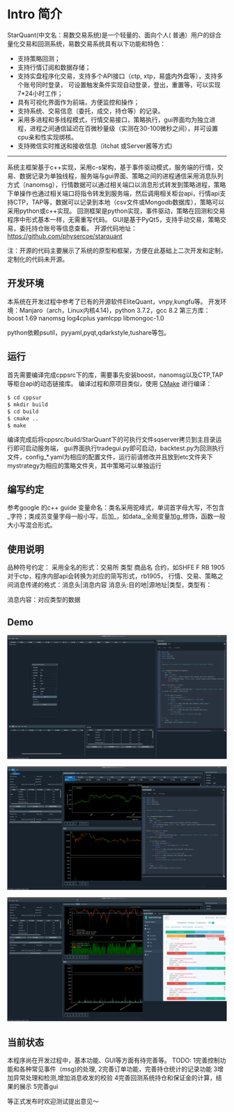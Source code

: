 Intro 简介
========
StarQuant(中文名：易数交易系统)是一个轻量的、面向个人( 普通）用户的综合量化交易和回测系统，易数交易系统具有以下功能和特色：

- 支持策略回测；
- 支持行情订阅和数据存储；
- 支持实盘程序化交易，支持多个API接口（ctp, xtp，易盛内外盘等），支持多个账号同时登录， 可设置触发条件实现自动登录，登出，重置等，可以实现7*24小时工作；
- 具有可视化界面作为前端，方便监控和操作；
- 支持系统、交易信息（委托，成交，持仓等）的记录。
-  采用多进程和多线程模式，行情交易接口，策略执行，gui界面均为独立进程，进程之间通信延迟在百微秒量级（实测在30-100微秒之间），并可设置cpu亲和性实现绑核。
 - 支持微信实时推送和接收信息（itchat 或Server酱等方式)
 ---
系统主框架基于c++实现，采用c-s架构，基于事件驱动模式，服务端的行情，交易、数据记录为单独线程，服务端与gui界面、策略之间的进程通信采用消息队列方式（nanomsg），行情数据可以通过相关端口以消息形式转发到策略进程，策略下单操作也通过相关端口将指令转发到服务端，然后调用相关柜台api，行情api支持CTP，TAP等，数据可以记录到本地（csv文件或Mongodb数据库），策略可以采用python或c++实现。
回测框架是python实现，事件驱动，策略在回测和交易程序中形式基本一样，无需重写代码。
GUI是基于PyQt5，支持手动交易，策略交易，委托持仓账号等信息查看。
开源代码地址：https://github.com/physercoe/starquant

注：开源的代码主要展示了系统的原型和框架，方便在此基础上二次开发和定制，定制化的代码未开源。



开发环境
------------------
本系统在开发过程中参考了已有的开源软件EliteQuant，vnpy,kungfu等。
开发环境：Manjaro（arch，Linux内核4.14)，python 3.7.2，gcc 8.2
第三方库：
boost 1.69
nanomsg
log4cplus
yamlcpp
libmongoc-1.0

python依赖psutil，pyyaml,pyqt,qdarkstyle,tushare等包。

运行
--------------

首先需要编译完成cppsrc下的库，需要事先安装boost，nanomsg以及CTP,TAP等柜台api的动态链接库。
编译过程和原项目类似，使用 [CMake](https://cmake.org) 进行编译：

```
$ cd cppsur
$ mkdir build
$ cd build
$ cmake ..
$ make
```
编译完成后将cppsrc/build/StarQuant下的可执行文件sqserver拷贝到主目录运行即可启动服务端，
gui界面执行tradegui.py即可启动，backtest.py为回测执行文件，config_*.yaml为相应的配置文件，运行前请修改并且放到etc文件夹下
mystrategy为相应的策略文件夹，其中策略可以单独运行

编写约定
-------------------
参考google 的c++ guide
变量命名：类名采用驼峰式，单词首字母大写，不包含_字符；类成员变量字母一般小写，后加_，如data_,全局变量加g_修饰，函数一般大小写混合形式。



使用说明
-------
品种符号约定：
  采用全名的形式：交易所 类型 商品名 合约，如SHFE F RB 1905
  对于ctp，程序内部api会转换为对应的简写形式，rb1905，
行情、交易、策略之间消息传递的格式：消息头|消息内容
 消息头:目的地|源地址|类型，类型有：
 
 消息内容：对应类型的数据

 
 Demo
-----------
![ ](demos/live2.png  "实盘交易模式展示")

![界面效果图](demos/bt.png  "回测模式展示")

![ ](demos/bt3.png  "回测结果和历史数据展示")

当前状态
-----------------
本程序尚在开发过程中，基本功能、GUI等方面有待完善等。
TODO:
1完善控制功能和各种常见事件（msg)的处理,
2完善订单功能，完善持仓统计的记录功能
3增加异常处理和检测,增加消息收发的校验
4完善回测系统持仓和保证金的计算，结果的展示
5完善gui




等正式发布时欢迎测试提出意见～



